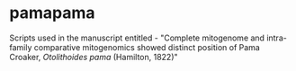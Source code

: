 # pamapama
Scripts used in the manuscript entitled - "Complete mitogenome and intra-family comparative mitogenomics showed distinct position of Pama Croaker, _Otolithoides pama_ (Hamilton, 1822)"
